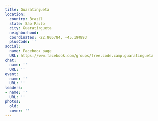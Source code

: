 ```yaml
---
title: Guaratingueta
location:
  country: Brazil
  state: São Paulo
  city: Guaratingueta
  neighborhood: 
  coordinates: -22.805784, -45.190893
  plusCode: ''
social:
  name: Facebook page
  URL: https://www.facebook.com/groups/free.code.camp.guaratingueta
chat:
  name: ''
  URL: ''
event:
  name: ''
  URL: ''
leaders:
- name: ''
  URL: ''
photos:
  old: 
  cover: ''
---
```

